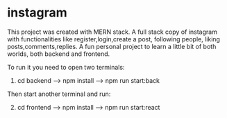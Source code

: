 # instagram

This project was created with MERN stack. A full stack copy of instagram with functionalities like register,login,create a post, following people, liking posts,comments,replies. A fun personal project to learn a little bit of both worlds, both backend and frontend.

To run it you need to open two terminals:

1. cd backend --> npm install --> npm run start:back

Then start another terminal and run:

2. cd frontend --> npm install --> npm run start:react
